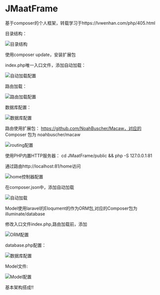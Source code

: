 # JMaatFrame
基于composer的个人框架，转载学习于https://lvwenhan.com/php/405.html

目录结构：

![目录结构](https://github.com/it-hjm007/JMaatFrame/blob/master/public/img/readme/dir.jpg)

使用composer update，安装扩展包

index.php唯一入口文件，添加自动加载：

![自动加载配置](https://github.com/it-hjm007/JMaatFrame/blob/master/public/img/readme/index_autoload.jpg)

路由加载：

![路由加载配置](https://github.com/it-hjm007/JMaatFrame/blob/master/public/img/readme/index_routing.jpg)

数据库配置：

![数据库配置](https://github.com/it-hjm007/JMaatFrame/blob/master/public/img/readme/routing.jpg)

路由使用扩展包： https://github.com/NoahBuscher/Macaw，对应的 Composer 包为 noahbuscher/macaw 

![routing配置](https://github.com/it-hjm007/JMaatFrame/blob/master/public/img/readme/routing.jpg)

使用PHP内置HTTP服务器：
cd JMaatFrame/public && php -S 127.0.0.1:81

通过路由http://localhost:81/home访问

![home控制器配置](https://github.com/it-hjm007/JMaatFrame/blob/master/public/img/readme/home.jpg)

在composer.json中，添加自动加载

![自动加载](https://github.com/it-hjm007/JMaatFrame/blob/master/public/img/readme/autoload.jpg)

Model使用laravel的Eloqument的作为ORM包,对应的Composer包为illuminate/database

修改入口文件index.php,路由加载前，添加

![ORM配置](https://github.com/it-hjm007/JMaatFrame/blob/master/public/img/readme/index_eloquent.jpg)

database.php配置：

![数据库配置](https://github.com/it-hjm007/JMaatFrame/blob/master/public/img/readme/database.jpg)

Model文件:

![Model配置](https://github.com/it-hjm007/JMaatFrame/blob/master/public/img/readme/model.jpg)

基本架构搭成!!
